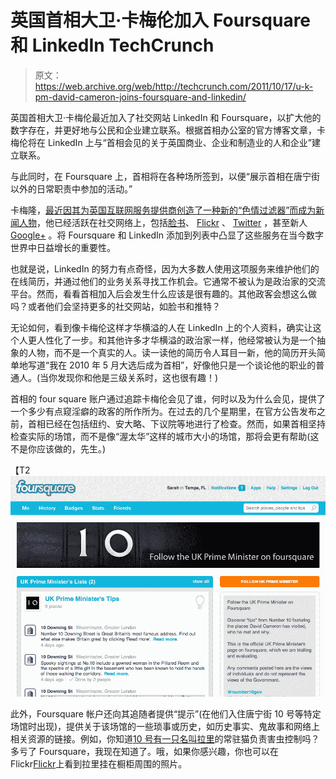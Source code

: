 # 英国首相大卫·卡梅伦加入 Foursquare 和 LinkedIn TechCrunch

> 原文：<https://web.archive.org/web/http://techcrunch.com/2011/10/17/u-k-pm-david-cameron-joins-foursquare-and-linkedin/>

英国首相大卫·卡梅伦最近加入了社交网站 LinkedIn 和 Foursquare，以扩大他的数字存在，并更好地与公民和企业建立联系。根据首相办公室的官方博客文章，卡梅伦将在 LinkedIn 上与“首相会见的关于英国商业、企业和制造业的人和企业”建立联系。

与此同时，在 Foursquare 上，首相将在各种场所签到，以便“展示首相在唐宁街以外的日常职责中参加的活动。”

卡梅隆，[最近因其为英国互联网服务提供商创造了一种新的“色情过滤器”而成为新闻人物](https://web.archive.org/web/20230205021731/http://www.techmeme.com/111011/p17#a111011p17)，他已经活跃在社交网络上，包括[脸书](https://web.archive.org/web/20230205021731/http://www.facebook.com/DavidCameron)、 [Flickr](https://web.archive.org/web/20230205021731/http://www.flickr.com/photos/number10gov) 、 [Twitter](https://web.archive.org/web/20230205021731/http://www.twitter.com/number10gov) ，甚至新人 [Google+](https://web.archive.org/web/20230205021731/https://plus.google.com/u/0/101752040505756228125/posts?hl=en) 。将 Foursquare 和 LinkedIn 添加到列表中凸显了这些服务在当今数字世界中日益增长的重要性。

也就是说，LinkedIn 的努力有点奇怪，因为大多数人使用这项服务来维护他们的在线简历，并通过他们的业务关系寻找工作机会。它通常不被认为是政治家的交流平台。然而，看看首相加入后会发生什么应该是很有趣的。其他政客会想这么做吗？或者他们会坚持更多的社交网站，如脸书和推特？

无论如何，看到像卡梅伦这样才华横溢的人在 LinkedIn 上的个人资料，确实让这个人更人性化了一步。和其他许多才华横溢的政治家一样，他经常被认为是一个抽象的人物，而不是一个真实的人。读一读他的简历令人耳目一新，他的简历开头简单地写道“我在 2010 年 5 月大选后成为首相”，好像他只是一个谈论他的职业的普通人。(当你发现你和他是三级关系时，这也很有趣！)

首相的 four square 账户通过追踪卡梅伦会见了谁，何时以及为什么会见，提供了一个多少有点窥淫癖的政客的所作所为。在过去的几个星期里，在官方公告发布之前，首相已经在包括纽约、安大略、下议院等地进行了检查。然而，如果首相坚持检查实际的场馆，而不是像“渥太华”这样的城市大小的场馆，那将会更有帮助(这不是你应该做的，先生。)

【T2![](img/08bfa904cb832b9612325cb78b94131e.png "uk-pm-foursquare-1")

此外，Foursquare 帐户还向其追随者提供“提示”(在他们入住唐宁街 10 号等特定场馆时出现)，提供关于该场馆的一些琐事或历史，如历史事实、鬼故事和网络上相关资源的链接。例如，你知道[10 号有一只名叫拉里](https://web.archive.org/web/20230205021731/https://foursquare.com/number10gov)的常驻猫负责害虫控制吗？多亏了 Foursquare，我现在知道了。哦，如果你感兴趣，你也可以在 Flickr[Flickr](https://web.archive.org/web/20230205021731/http://www.flickr.com/photos/number10gov/6240902740/in/photostream)上看到拉里挂在橱柜周围的照片。
